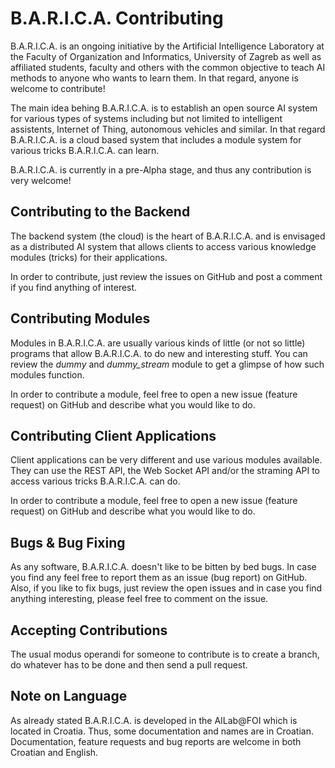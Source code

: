B.A.R.I.C.A. Contributing
=========================

B.A.R.I.C.A. is an ongoing initiative by the Artificial Intelligence Laboratory at the
Faculty of Organization and Informatics, University of Zagreb as well as affiliated
students, faculty and others with the common objective to teach AI methods to anyone
who wants to learn them. In that regard, anyone is welcome to contribute!

The main idea behing B.A.R.I.C.A. is to establish an open source AI system for various
types of systems including but not limited to intelligent assistents, Internet of Thing,
autonomous vehicles and similar. In that regard B.A.R.I.C.A. is a cloud based system
that includes a module system for various tricks B.A.R.I.C.A. can learn.

B.A.R.I.C.A. is currently in a pre-Alpha stage, and thus any contribution is very welcome!

Contributing to the Backend
---------------------------

The backend system (the cloud) is the heart of B.A.R.I.C.A. and is envisaged as a distributed
AI system that allows clients to access various knowledge modules (tricks) for their 
applications.

In order to contribute, just review the issues on GitHub and post a comment if you find 
anything of interest.

Contributing Modules
--------------------

Modules in B.A.R.I.C.A. are usually various kinds of little (or not so little) programs
that allow B.A.R.I.C.A. to do new and interesting stuff. You can review the *dummy* and
*dummy_stream* module to get a glimpse of how such modules function.

In order to contribute a module, feel free to open a new issue (feature request) on GitHub 
and describe what you would like to do.

Contributing Client Applications
--------------------------------

Client applications can be very different and use various modules available. They can use the
REST API, the Web Socket API and/or the straming API to access various tricks B.A.R.I.C.A. can
do.

In order to contribute a module, feel free to open a new issue (feature request) on GitHub 
and describe what you would like to do.

Bugs & Bug Fixing
-----------------

As any software, B.A.R.I.C.A. doesn't like to be bitten by bed bugs. In case you find any feel
free to report them as an issue (bug report) on GitHub. Also, if you like to fix bugs, just 
review the open issues and in case you find anything interesting, please feel free to comment
on the issue.

Accepting Contributions
-----------------------

The usual modus operandi for someone to contribute is to create a branch, do whatever has to be
done and then send a pull request.

Note on Language
----------------

As already stated B.A.R.I.C.A. is developed in the AILab@FOI which is located in Croatia. Thus,
some documentation and names are in Croatian. Documentation, feature requests and bug reports are
welcome in both Croatian and English.
